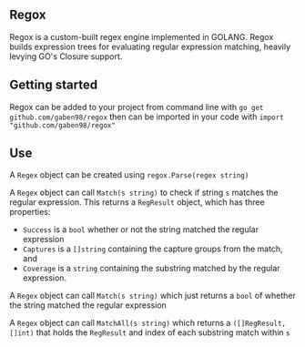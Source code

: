 ## Regox

Regox is a custom-built regex engine implemented in GOLANG.  Regox builds expression trees for evaluating regular expression matching, heavily levying GO's Closure support.  

## Getting started

Regox can be added to your project from command line with 
`go get github.com/gaben98/regox`
then can be imported in your code with
`import "github.com/gaben98/regox"`

## Use

A `Regex` object can be created using `regox.Parse(regex string)`

A `Regex` object can call `Match(s string)` to check if string `s` matches the regular expression.  This returns a `RegResult` object, which has three properties:
- `Success` is a `bool` whether or not the string matched the regular expression
- `Captures` is a `[]string` containing the capture groups from the match, and
- `Coverage` is a `string` containing the substring matched by the regular expression.

A `Regex` object can call `Match(s string)` which just returns a `bool` of whether the string matched the regular expression

A `Regex` object can call `MatchAll(s string)` which returns a `([]RegResult, []int)` that holds the `RegResult` and index of each substring match within `s`
